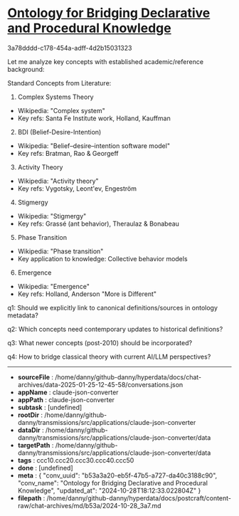 # [Ontology for Bridging Declarative and Procedural Knowledge](https://claude.ai/chat/b53a3a20-eb5f-47b5-a727-da40c3188c90)

3a78dddd-c178-454a-adff-4d2b15031323

 Let me analyze key concepts with established academic/reference background:

Standard Concepts from Literature:
1. Complex Systems Theory
- Wikipedia: "Complex system"
- Key refs: Santa Fe Institute work, Holland, Kauffman

2. BDI (Belief-Desire-Intention)
- Wikipedia: "Belief–desire–intention software model"
- Key refs: Bratman, Rao & Georgeff

3. Activity Theory
- Wikipedia: "Activity theory"
- Key refs: Vygotsky, Leont'ev, Engeström

4. Stigmergy
- Wikipedia: "Stigmergy"
- Key refs: Grassé (ant behavior), Theraulaz & Bonabeau

5. Phase Transition
- Wikipedia: "Phase transition" 
- Key application to knowledge: Collective behavior models

6. Emergence
- Wikipedia: "Emergence"
- Key refs: Holland, Anderson "More is Different"

q1: Should we explicitly link to canonical definitions/sources in ontology metadata?

q2: Which concepts need contemporary updates to historical definitions?

q3: What newer concepts (post-2010) should be incorporated?

q4: How to bridge classical theory with current AI/LLM perspectives?

---

* **sourceFile** : /home/danny/github-danny/hyperdata/docs/chat-archives/data-2025-01-25-12-45-58/conversations.json
* **appName** : claude-json-converter
* **appPath** : claude-json-converter
* **subtask** : [undefined]
* **rootDir** : /home/danny/github-danny/transmissions/src/applications/claude-json-converter
* **dataDir** : /home/danny/github-danny/transmissions/src/applications/claude-json-converter/data
* **targetPath** : /home/danny/github-danny/transmissions/src/applications/claude-json-converter/data
* **tags** : ccc10.ccc20.ccc30.ccc40.ccc50
* **done** : [undefined]
* **meta** : {
  "conv_uuid": "b53a3a20-eb5f-47b5-a727-da40c3188c90",
  "conv_name": "Ontology for Bridging Declarative and Procedural Knowledge",
  "updated_at": "2024-10-28T18:12:33.022804Z"
}
* **filepath** : /home/danny/github-danny/hyperdata/docs/postcraft/content-raw/chat-archives/md/b53a/2024-10-28_3a7.md